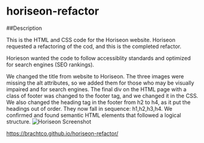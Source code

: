 # horiseon-refactor

##Description

This is the HTML and CSS code for the Horiseon website. Horiseon requested a refactoring of the cod,
and this is the completed refactor. 

Horieson wanted the code to follow accessiblity standards and optimized for search engines (SEO rankings).

We changed the title from website to Horiseon. The three images were missing the alt attributes,
so we added them for those who may be visually impaired and for search engines. The final div on the HTML
page with a class of footer was changed to the footer tag, and we changed it in the CSS. We also changed the heading
tag in the footer from h2 to h4, as it put the headings out of order. They now fall in sequence: h1,h2,h3,h4.
We confirmed and found semantic HTML elements that followed a logical structure.
![Horiseon Screenshot](https://user-images.githubusercontent.com/17559972/199591440-2a3d1e0d-8295-4afd-98be-1c78b8301fab.png)


 https://brachtco.github.io/horiseon-refactor/

